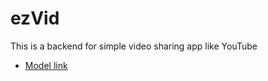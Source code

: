 # ezVid

This is a backend for simple video sharing app like YouTube

- [Model link](https://app.eraser.io/workspace/YtPqZ1VogxGy1jzIDkzj)

